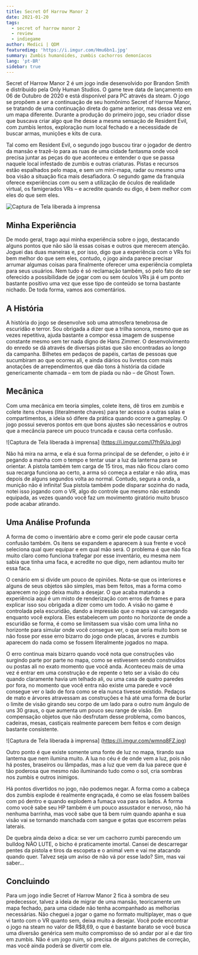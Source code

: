 ```yaml
---
title: Secret Of Harrow Manor 2
date: 2021-01-20
tags:
  - secret of harrow manor 2
  - review
  - indiegame
author: Medici | QDM
featuredimg: 'https://i.imgur.com/Hmu6bn1.jpg'
summary: Zumbis humanóides, zumbis cachorros demoníacos
lang: 'pt-BR'
sidebar: true
---
```

Secret of Harrow Manor 2 é um jogo indie desenvolvido por Brandon Smith e distribuido pela Only Human Studios. O game teve data de lançamento em 06 de Outubro de 2020 e está disponível para PC através da steam. O jogo se propõem a ser a continuação de seu homônimo Secret of Harrow Manor, se tratando de uma continuação direta do game anterior, mas dessa vez em um mapa diferente. Durante a produção do primeiro jogo, seu criador disse que buscava criar algo que lhe desse a mesma sensação de Resident Evil, com zumbis lentos, exploração num local fechado e a necessidade de buscar armas, munições e kits de cura.

Tal como em Resident Evil, o segundo jogo buscou tirar o jogador de dentro da mansão e trazê-lo para as ruas de uma cidade fantasma onde você precisa juntar as peças do que aconteceu e entender o que se passa naquele local infestado de zumbis e outras criaturas. Pistas e recursos estão espalhados pelo mapa, e sem um mini-mapa, radar ou mesmo uma boa visão a situação fica mais desafiadora. O segundo game da franquia oferece experiências com ou sem a utilização de óculos de realidade virtual, os famigerados VRs – e acredite quando eu digo, é bem melhor com eles do que sem eles.

![Captura de Tela liberada à imprensa](https://i.imgur.com/OKwqknc.jpg)

## Minha Experiência

De modo geral, trago aqui minha experiência sobre o jogo, destacando alguns pontos que não são lá essas coisas e outros que merecem atenção. Joguei das duas maneiras e, por isso, digo que a experiência com o VRs foi bem melhor do que sem eles, contudo, o jogo ainda parece precisar arrumar algumas coisas para finalmente oferecer uma  experiência completa para seus usuários. Nem tudo é só reclamação também, só pelo fato de ser oferecido a possibilidade de jogar com ou sem óculos VRs já é um ponto bastante positivo uma vez que esse tipo de conteúdo se torna bastante nichado. De toda forma, vamos aos comentários.

## A História

A história do jogo se desenvolve sob uma atmosfera tenebrosa de escuridão e terror. Sou obrigada a dizer que a trilha sonora, mesmo que as vezes repetitiva, ajuda bastante a compor essa imagem de suspense constante mesmo sem ter nada digno de Hans Zimmer. O desenvolvimento do enredo se dá através de diversas pistas que são encontradas ao longo da campanha. Bilhetes em pedaços de papéis, cartas de pessoas que sucumbiram ao que ocorreu ali, e ainda diários ou livretos com mais anotações de arrependimentos que dão tons à história da cidade genericamente chamada – em tom de piada ou não – de Ghost Town.

## Mecânica

Com uma mecânica em teoria simples, colete itens, dê tiros em zumbis e colete itens chaves (literalmente chaves) para ter acesso a outras salas e compartimentos, a ideia só difere da prática quando ocorre a gameplay. O jogo possui severos pontos em que bons ajustes são necessários e outros que a mecância parece um pouco truncada e causa certa confusão.

![Captura de Tela liberada à imprensa] (https://i.imgur.com/l7fh9Uq.jpg)

Não há mira na arma, e ela é sua forma principal de se defender, o jeito é ir pegando a manha com o tempo e tentar usar a luz da lanterna para se orientar. A pistola também tem carga de 15 tiros, mas não ficou claro como sua recarga funciona ao certo, a arma só começa a estalar e não atira, mas depois de alguns segundos volta ao normal. Contudo, segura a onda, a munição não é infinita! Sua pistola também pode disparar sozinha do nada, notei isso jogando com o VR, algo do controle que mesmo não estando equipada, as vezes quando você faz um movimento giratório muito brusco pode acabar atirando.

## Uma Análise Profunda

A forma de como o inventário abre e como gerir ele pode causar certa confusão também. Os itens se expandem e aparecem à sua frente e você seleciona qual quer equipar e em qual mão será. O problema é que não fica muito claro como funciona trafegar por esse inventário, eu mesma nem sabia que tinha uma faca, e acredite no que digo, nem adiantou muito ter essa faca.

O cenário em si divide um pouco de opiniões. Nota-se que os interiores e alguns de seus objetos são simples, mas bem feitos, mas a forma como aparecem no jogo deixa muito a desejar. O que acaba matando a experiência aqui é um misto de renderização com erros de frames e para explicar isso sou obrigada a dizer como um todo. A visão no game é controlada pela escuridão, dando a impressão que o mapa vai carregando enquanto você explora. Eles estabelecem um ponto no horizonte de onde a escuridão se forma, é como se limitassem sua visão com uma linha no horizonte para simular onde você consegue ver, o que seria muito bom se não fosse por esse erro bizarro do jogo onde placas, árvores e zumbis aparecem do nada como se fossem literalmente jogados no mapa.

O erro continua mais bizarro quando você nota que construções vão surgindo parte por parte no mapa, como se estivesem sendo construídos ou postas ali no exato momento que você anda. Aconteceu mais de uma vez é entrar em uma construção e de repente o teto ser a visão do céu quando claramente havia um telhado ali, ou uma casa de quatro paredes por fora, no momento que você entra não existe uma parede e você consegue ver o lado de fora como se ela nunca tivesse existido. Pedaços de mato e árvores atravessam as construções e há até uma forma de burlar o limite de visão girando seu corpo de um lado para o outro num ângulo de uns 30 graus, o que aumenta um pouco seu range de visão. Em compensação objetos que não desfrutam desse problema, como bancos, cadeiras, mesas, castiçais realmente parecem bem feitos e com design bastante consistente.

![Captura de Tela liberada à imprensa] (https://i.imgur.com/wmnq8FZ.jpg)

Outro ponto é que existe somente uma fonte de luz no mapa, tirando sua lanterna que nem ilumina muito. A lua no céu é de onde vem a luz, pois não há postes, braseiros ou lâmpadas, mas  a luz que vem da lua parece que é tão poderosa que mesmo não iluminando tudo como o sol, cria sombras nos zumbis e outros inimigos.

Há pontos divertidos no jogo, não podemos negar. A forma como a cabeça dos zumbis explode é realmente engraçada, é como se elas fossem balões com pó dentro e quando explodem a fumaça voa para os lados. A forma como você sabe seu HP também é um pouco assustador e nervoso, não há nenhuma barrinha, mas você sabe que tá bem ruim quando apanha e sua visão vai se tornando manchada com sangue e gotas que escorrem pelas laterais.

De quebra ainda deixo a dica: se ver um cachorro zumbi parecendo um bulldog NÃO LUTE, o bicho é praticamente imortal. Cansei de descarregar pentes da pistola e tiros da escopeta e o animal vem e vai me atacando quando quer. Talvez seja um aviso de não vá por esse lado? Sim, mas vai saber...

## Concluindo

Para um jogo indie Secret of Harrow Manor 2 fica à sombra de seu predecessor, talvez a ideia de migrar de uma mansão, teoricamente um mapa fechado, para uma cidade não tenha acompanhado as melhorias necessárias. Não cheguei a jogar o game no formato multiplayer, mas o que vi tanto com o VR quanto sem, deixa muito a desejar. Você pode encontrar o jogo na steam no valor de R$8,69, o que é bastante barato se você busca uma diversão genérica sem muito compromisso de só andar por aí e dar tiro em zumbis. Não é um jogo ruim, só precisa de alguns patches de correção, mas você ainda poderá se divertir com ele.